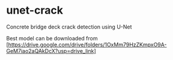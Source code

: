 # unet-crack
Concrete bridge deck crack detection using U-Net

Best model can be downloaded from [https://drive.google.com/drive/folders/1OxMm79HzZKmpxO9A-GeM7iao2aQAkDcX?usp=drive_link]
